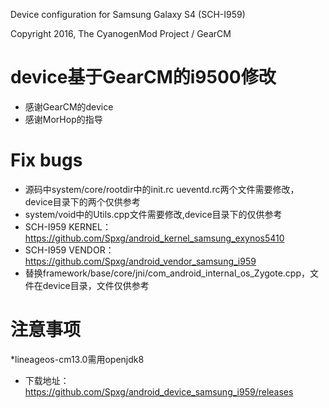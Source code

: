 Device configuration for Samsung Galaxy S4 (SCH-I959)

Copyright 2016, The CyanogenMod Project / GearCM

# device基于GearCM的i9500修改
* 感谢GearCM的device
* 感谢MorHop的指导

# Fix bugs
* 源码中system/core/rootdir中的init.rc ueventd.rc两个文件需要修改，device目录下的两个仅供参考
* system/void中的Utils.cpp文件需要修改,device目录下的仅供参考
* SCH-I959 KERNEL：https://github.com/Spxg/android_kernel_samsung_exynos5410
* SCH-I959 VENDOR：https://github.com/Spxg/android_vendor_samsung_i959
* 替换framework/base/core/jni/com_android_internal_os_Zygote.cpp，文件在device目录，文件仅供参考

# 注意事项
*lineageos-cm13.0需用openjdk8
* 下载地址：https://github.com/Spxg/android_device_samsung_i959/releases

